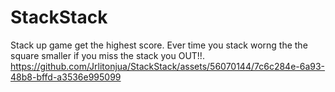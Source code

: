 # StackStack
Stack up game get the highest score. Ever time you stack worng the the square smaller if you miss the stack you OUT!!.
https://github.com/Jrlitonjua/StackStack/assets/56070144/7c6c284e-6a93-48b8-bffd-a3536e995099
